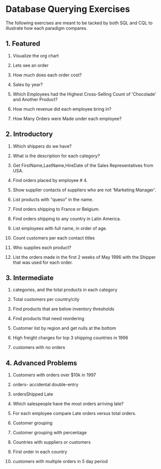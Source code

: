# Database Querying Exercises

The following exercises are meant to be tacked by both SQL and CQL to illustrate how each paradigm compares.

## 1. Featured

1. Visualize the org chart

2. Lets see an order

3. How much does each order cost?

4. Sales by year?

5. Which Employees had the Highest Cross-Selling Count of 'Chocolade' and Another Product?

6. How much revenue did each employee bring in?

7. How Many Orders were Made under each employee?

## 2. Introductory

1. Which shippers do we have?

2. What is the description for each category?

3. Get FirstName,LastName,HireDate of the Sales Representatives from USA.

4. Find orders placed by employee # 4.

5. Show supplier contacts of suppliers who are not 'Marketing Manager'.

6. List products with "queso" in the name.

7. Find orders shipping to France or Belgium.

8. Find orders shipping to any country in Latin America.

9. List employees with full name, in order of age.

10. Count customers per each contact titles

11. Who supplies each product?

12. List the orders made in the first 2 weeks of May 1996 with the Shipper that was used for each order.

## 3. Intermediate

1. categories, and the total products in each category

2. Total customers per country/city

3. Find products that are below inventory thresholds

4. Find products that need reordering

5. Customer list by region and get nulls at the bottom

6. High freight charges for top 3 shipping countries in 1996

7. customers with no orders

## 4. Advanced Problems

1. Customers with orders over $10k in 1997

2. orders- accidental double-entry

3. ordersShipped Late

4. Which salespeople have the most orders arriving late?

5. For each employee compare Late orders versus total orders.

6. Customer grouping

7. Customer grouping with percentage

8. Countries with suppliers or customers

9. First order in each country

10. customers with multiple orders in 5 day period
